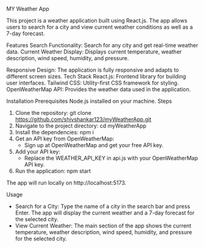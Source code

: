 MY Weather App

This project is a weather application built using React.js. The app allows users to search for a city and view current weather conditions as well as a 7-day forecast.

Features
Search Functionality: Search for any city and get real-time weather data.
Current Weather Display: Displays current temperature, weather description, wind speed, humidity, and pressure.

Responsive Design: The application is fully responsive and adapts to different screen sizes.
Tech Stack
React.js: Frontend library for building user interfaces.
Tailwind CSS: Utility-first CSS framework for styling.
OpenWeatherMap API: Provides the weather data used in the application.


Installation
Prerequisites
Node.js installed on your machine.
Steps
1. Clone the repository:
   git clone https://github.com/shivshankar123/myWeatherApp.git
2. Navigate to the project directory:
   cd myWeatherApp
3. Install the dependencies:
   npm i
4. Get an API key from OpenWeatherMap:
    - Sign up at OpenWeatherMap and get your free API key.
5. Add your API key:
    - Replace the WEATHER_API_KEY in api.js with your OpenWeatherMap API key.
6. Run the application:
   npm start

The app will run locally on http://localhost:5173.

Usage
- Search for a City: Type the name of a city in the search bar and press Enter. The app will display the current weather and a 7-day forecast for the selected city.
- View Current Weather: The main section of the app shows the current temperature, weather description, wind speed, humidity, and pressure for the selected city.
